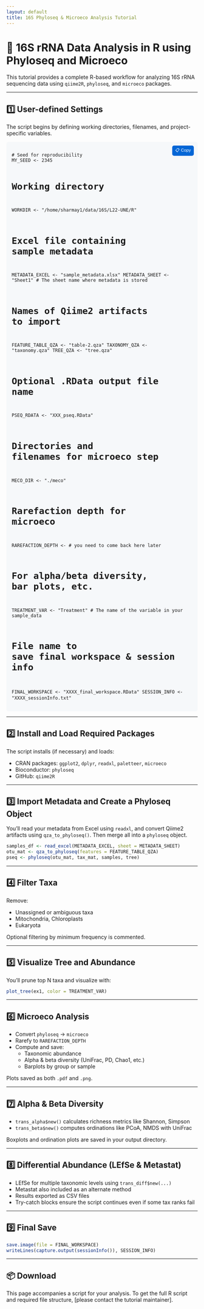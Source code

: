 ```yaml
---
layout: default
title: 16S Phyloseq & Microeco Analysis Tutorial
---
```


# 🧬 16S rRNA Data Analysis in R using Phyloseq and Microeco

This tutorial provides a complete R-based workflow for analyzing 16S rRNA sequencing data using `qiime2R`, `phyloseq`, and `microeco` packages.

---

## 1️⃣ User-defined Settings

The script begins by defining working directories, filenames, and project-specific variables.

<div style="position: relative; margin-bottom: 1em;">
  <pre style="background:#f6f8fa; padding:1em; border-radius:6px; overflow:auto;">
<code id="r-setup" style="font-family: monospace;">
# Seed for reproducibility
MY_SEED &lt;- 2345

# Working directory
WORKDIR &lt;- "/home/sharmay1/data/16S/L22-UNE/R"

# Excel file containing sample metadata
METADATA_EXCEL &lt;- "sample_metadata.xlsx"
METADATA_SHEET &lt;- "Sheet1"  # The sheet name where metadata is stored

# Names of Qiime2 artifacts to import
FEATURE_TABLE_QZA &lt;- "table-2.qza"
TAXONOMY_QZA      &lt;- "taxonomy.qza"
TREE_QZA          &lt;- "tree.qza"

# Optional .RData output file name
PSEQ_RDATA &lt;- "XXX_pseq.RData"

# Directories and filenames for microeco step
MECO_DIR &lt;- "./meco"

# Rarefaction depth for microeco
RAREFACTION_DEPTH &lt;-   # you need to come back here later

# For alpha/beta diversity, bar plots, etc.
TREATMENT_VAR &lt;- "Treatment"   # The name of the variable in your sample_data

# File name to save final workspace & session info
FINAL_WORKSPACE &lt;- "XXXX_final_workspace.RData"
SESSION_INFO    &lt;- "XXXX_sessionInfo.txt"
</code>
  </pre>
  <button onclick="copyCode('r-setup')" style="
    position: absolute;
    top: 10px;
    right: 10px;
    background-color: #0366d6;
    color: white;
    border: none;
    padding: 4px 8px;
    border-radius: 5px;
    font-size: 0.8em;
    cursor: pointer;">📋 Copy</button>
</div>

<script>
function copyCode(id) {
  const code = document.getElementById(id).innerText;
  navigator.clipboard.writeText(code).then(() => {
    alert("✅ Code copied to clipboard!");
  });
}
</script>

---

## 2️⃣ Install and Load Required Packages

The script installs (if necessary) and loads:
- CRAN packages: `ggplot2`, `dplyr`, `readxl`, `paletteer`, `microeco`
- Bioconductor: `phyloseq`
- GitHub: `qiime2R`

---

## 3️⃣ Import Metadata and Create a Phyloseq Object

You’ll read your metadata from Excel using `readxl`, and convert Qiime2 artifacts using `qza_to_phyloseq()`. Then merge all into a `phyloseq` object.

```r
samples_df <- read_excel(METADATA_EXCEL, sheet = METADATA_SHEET)
otu_mat <- qza_to_phyloseq(features = FEATURE_TABLE_QZA)
pseq <- phyloseq(otu_mat, tax_mat, samples, tree)
```

---

## 4️⃣ Filter Taxa

Remove:
- Unassigned or ambiguous taxa
- Mitochondria, Chloroplasts
- Eukaryota

Optional filtering by minimum frequency is commented.

---

## 5️⃣ Visualize Tree and Abundance

You’ll prune top N taxa and visualize with:
```r
plot_tree(ex1, color = TREATMENT_VAR)
```

---

## 6️⃣ Microeco Analysis

- Convert `phyloseq` → `microeco`
- Rarefy to `RAREFACTION_DEPTH`
- Compute and save:
  - Taxonomic abundance
  - Alpha & beta diversity (UniFrac, PD, Chao1, etc.)
  - Barplots by group or sample

Plots saved as both `.pdf` and `.png`.

---

## 7️⃣ Alpha & Beta Diversity

- `trans_alpha$new()` calculates richness metrics like Shannon, Simpson
- `trans_beta$new()` computes ordinations like PCoA, NMDS with UniFrac

Boxplots and ordination plots are saved in your output directory.

---

## 8️⃣ Differential Abundance (LEfSe & Metastat)

- LEfSe for multiple taxonomic levels using `trans_diff$new(...)`
- Metastat also included as an alternate method
- Results exported as CSV files
- Try-catch blocks ensure the script continues even if some tax ranks fail

---

## 9️⃣ Final Save

```r
save.image(file = FINAL_WORKSPACE)
writeLines(capture.output(sessionInfo()), SESSION_INFO)
```

---

## 📦 Download

This page accompanies a script for your analysis. To get the full R script and required file structure, [please contact the tutorial maintainer].

